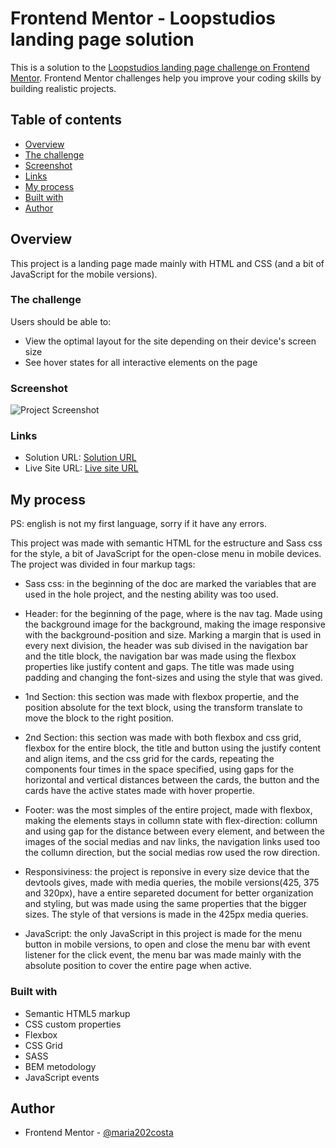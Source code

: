 # Frontend Mentor - Loopstudios landing page solution

This is a solution to the [Loopstudios landing page challenge on Frontend Mentor](https://www.frontendmentor.io/challenges/loopstudios-landing-page-N88J5Onjw). Frontend Mentor challenges help you improve your coding skills by building realistic projects.

## Table of contents

- [Overview](#overview)
- [The challenge](#the-challenge)
- [Screenshot](#screenshot)
- [Links](#links)
- [My process](#my-process)
- [Built with](#built-with)
- [Author](#author)

## Overview

This project is a landing page made mainly with HTML and CSS (and a bit of JavaScript for the mobile versions).

### The challenge

Users should be able to:

- View the optimal layout for the site depending on their device's screen size
- See hover states for all interactive elements on the page

### Screenshot

![Project Screenshot](image.png)

### Links

- Solution URL: [Solution URL](https://www.frontendmentor.io/solutions/responsive-landing-page-made-with-html-and-css--TtrxEmnPh)
- Live Site URL: [Live site URL](https://loopstudios-landing-page-eight-mu.vercel.app/)

## My process

PS: english is not my first language, sorry if it have any errors.

This project was made with semantic HTML for the estructure and Sass css for the style, a bit of JavaScript for the open-close menu in mobile devices. The project was divided in four markup tags:

- Sass css: in the beginning of the doc are marked the variables that are used in the hole project, and the nesting ability was too used.

- Header: for the beginning of the page, where is the nav tag. Made using the background image for the background, making the image responsive with the background-position and size. Marking a margin that is used in every next division, the header was sub divised in the navigation bar and the title block, the navigation bar was made using the flexbox properties like justify content and gaps. The title was made using padding and changing the font-sizes and using the style that was gived.

- 1nd Section: this section was made with flexbox propertie, and the position absolute for the text block, using the transform translate to move the block to the right position.

- 2nd Section: this section was made with both flexbox and css grid, flexbox for the entire block, the title and button using the justify content and align items, and the css grid for the cards, repeating the components four times in the space specified, using gaps for the horizontal and vertical distances between the cards, the button and the cards have the active states made with hover propertie.

- Footer: was the most simples of the entire project, made with flexbox, making the elements stays in collumn state with flex-direction: collumn and using gap for the distance between every element, and between the images of the social medias and nav links, the navigation links used too the collumn direction, but the social medias row used the row direction.

- Responsiviness: the project is reponsive in every size device that the devtools gives, made with media queries, the mobile versions(425, 375 and 320px), have a entire separeted document for better organization and styling, but was made using the same properties that the bigger sizes. The style of that versions is made in the 425px media queries.

- JavaScript: the only JavaScript in this project is made for the menu button in mobile versions, to open and close the menu bar with event listener for the click event, the menu bar was made mainly with the absolute position to cover the entire page when active.

### Built with

- Semantic HTML5 markup
- CSS custom properties
- Flexbox
- CSS Grid
- SASS
- BEM metodology
- JavaScript events

## Author

- Frontend Mentor - [@maria202costa](https://www.frontendmentor.io/profile/maria202costa)
